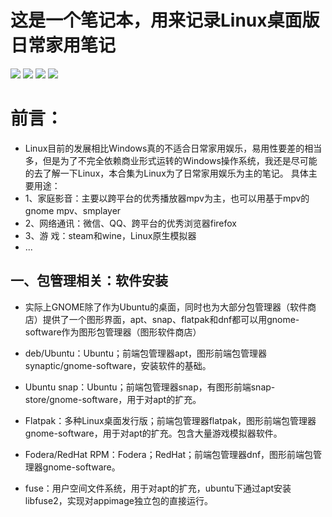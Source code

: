 # 这是一个笔记本，用来记录Linux桌面版日常家用笔记

![](https://github.com/redomCL/Linux-desktop-note/blob/main/Ubuntu.png)
![](https://github.com/redomCL/Linux-desktop-note/blob/main/duckstation.png)
![](https://github.com/redomCL/Linux-desktop-note/blob/main/gnome-software.png)
![](https://github.com/redomCL/Linux-desktop-note/blob/main/synaptic.png)

# 前言：
* Linux目前的发展相比Windows真的不适合日常家用娱乐，易用性要差的相当多，但是为了不完全依赖商业形式运转的Windows操作系统，我还是尽可能的去了解一下Linux，本合集为Linux为了日常家用娱乐为主的笔记。 具体主要用途：
*  1、家庭影音：主要以跨平台的优秀播放器mpv为主，也可以用基于mpv的gnome mpv、smplayer
*  2、网络通讯：微信、QQ、跨平台的优秀浏览器firefox
*  3、游   戏：steam和wine，Linux原生模拟器
*  ...

## 一、包管理相关：软件安装
* 实际上GNOME除了作为Ubuntu的桌面，同时也为大部分包管理器（软件商店）提供了一个图形界面，apt、snap、flatpak和dnf都可以用gnome-software作为图形包管理器（图形软件商店）

* deb/Ubuntu：Ubuntu；前端包管理器apt，图形前端包管理器synaptic/gnome-software，安装软件的基础。

* Ubuntu snap：Ubuntu；前端包管理器snap，有图形前端snap-store/gnome-software，用于对apt的扩充。

* Flatpak：多种Linux桌面发行版；前端包管理器flatpak，图形前端包管理器gnome-software，用于对apt的扩充。包含大量游戏模拟器软件。

* Fodera/RedHat RPM：Fodera；RedHat；前端包管理器dnf，图形前端包管理器gnome-software。

* fuse：用户空间文件系统，用于对apt的扩充，ubuntu下通过apt安装libfuse2，实现对appimage独立包的直接运行。
